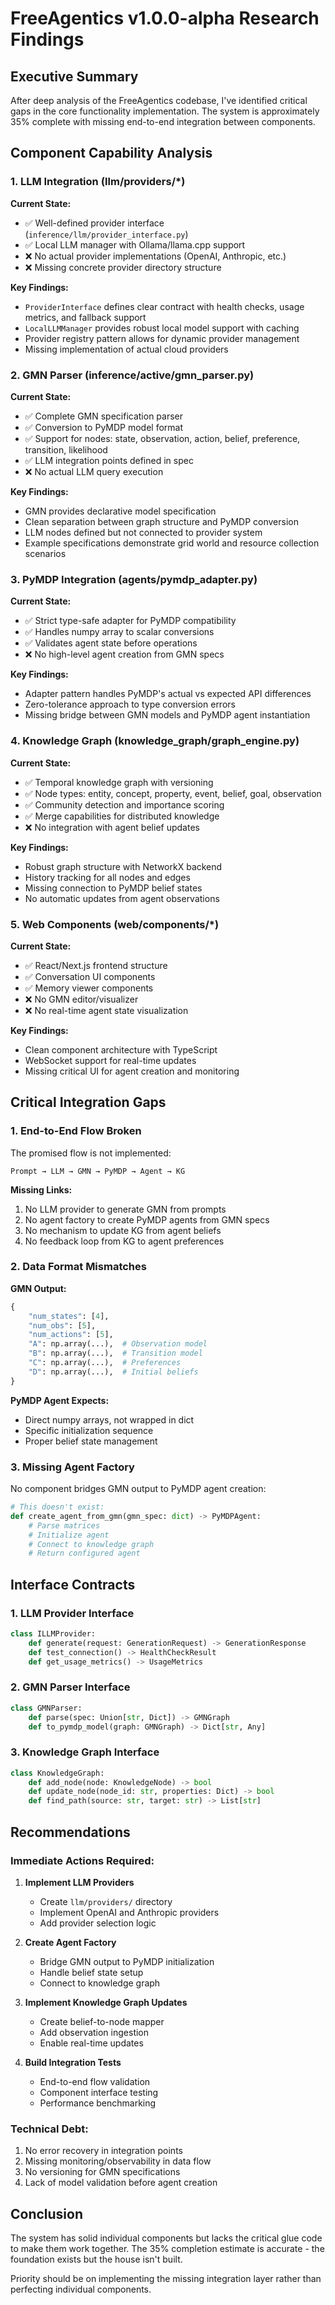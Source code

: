 # FreeAgentics v1.0.0-alpha Research Findings

## Executive Summary

After deep analysis of the FreeAgentics codebase, I've identified critical gaps in the core functionality implementation. The system is approximately 35% complete with missing end-to-end integration between components.

## Component Capability Analysis

### 1. LLM Integration (llm/providers/*)

**Current State:**
- ✅ Well-defined provider interface (`inference/llm/provider_interface.py`)
- ✅ Local LLM manager with Ollama/llama.cpp support
- ❌ No actual provider implementations (OpenAI, Anthropic, etc.)
- ❌ Missing concrete provider directory structure

**Key Findings:**
- `ProviderInterface` defines clear contract with health checks, usage metrics, and fallback support
- `LocalLLMManager` provides robust local model support with caching
- Provider registry pattern allows for dynamic provider management
- Missing implementation of actual cloud providers

### 2. GMN Parser (inference/active/gmn_parser.py)

**Current State:**
- ✅ Complete GMN specification parser
- ✅ Conversion to PyMDP model format
- ✅ Support for nodes: state, observation, action, belief, preference, transition, likelihood
- ✅ LLM integration points defined in spec
- ❌ No actual LLM query execution

**Key Findings:**
- GMN provides declarative model specification
- Clean separation between graph structure and PyMDP conversion
- LLM nodes defined but not connected to provider system
- Example specifications demonstrate grid world and resource collection scenarios

### 3. PyMDP Integration (agents/pymdp_adapter.py)

**Current State:**
- ✅ Strict type-safe adapter for PyMDP compatibility
- ✅ Handles numpy array to scalar conversions
- ✅ Validates agent state before operations
- ❌ No high-level agent creation from GMN specs

**Key Findings:**
- Adapter pattern handles PyMDP's actual vs expected API differences
- Zero-tolerance approach to type conversion errors
- Missing bridge between GMN models and PyMDP agent instantiation

### 4. Knowledge Graph (knowledge_graph/graph_engine.py)

**Current State:**
- ✅ Temporal knowledge graph with versioning
- ✅ Node types: entity, concept, property, event, belief, goal, observation
- ✅ Community detection and importance scoring
- ✅ Merge capabilities for distributed knowledge
- ❌ No integration with agent belief updates

**Key Findings:**
- Robust graph structure with NetworkX backend
- History tracking for all nodes and edges
- Missing connection to PyMDP belief states
- No automatic updates from agent observations

### 5. Web Components (web/components/*)

**Current State:**
- ✅ React/Next.js frontend structure
- ✅ Conversation UI components
- ✅ Memory viewer components
- ❌ No GMN editor/visualizer
- ❌ No real-time agent state visualization

**Key Findings:**
- Clean component architecture with TypeScript
- WebSocket support for real-time updates
- Missing critical UI for agent creation and monitoring

## Critical Integration Gaps

### 1. End-to-End Flow Broken

The promised flow is not implemented:
```
Prompt → LLM → GMN → PyMDP → Agent → KG
```

**Missing Links:**
1. No LLM provider to generate GMN from prompts
2. No agent factory to create PyMDP agents from GMN specs
3. No mechanism to update KG from agent beliefs
4. No feedback loop from KG to agent preferences

### 2. Data Format Mismatches

**GMN Output:**
```python
{
    "num_states": [4],
    "num_obs": [5],
    "num_actions": [5],
    "A": np.array(...),  # Observation model
    "B": np.array(...),  # Transition model
    "C": np.array(...),  # Preferences
    "D": np.array(...),  # Initial beliefs
}
```

**PyMDP Agent Expects:**
- Direct numpy arrays, not wrapped in dict
- Specific initialization sequence
- Proper belief state management

### 3. Missing Agent Factory

No component bridges GMN output to PyMDP agent creation:
```python
# This doesn't exist:
def create_agent_from_gmn(gmn_spec: dict) -> PyMDPAgent:
    # Parse matrices
    # Initialize agent
    # Connect to knowledge graph
    # Return configured agent
```

## Interface Contracts

### 1. LLM Provider Interface
```python
class ILLMProvider:
    def generate(request: GenerationRequest) -> GenerationResponse
    def test_connection() -> HealthCheckResult
    def get_usage_metrics() -> UsageMetrics
```

### 2. GMN Parser Interface
```python
class GMNParser:
    def parse(spec: Union[str, Dict]) -> GMNGraph
    def to_pymdp_model(graph: GMNGraph) -> Dict[str, Any]
```

### 3. Knowledge Graph Interface
```python
class KnowledgeGraph:
    def add_node(node: KnowledgeNode) -> bool
    def update_node(node_id: str, properties: Dict) -> bool
    def find_path(source: str, target: str) -> List[str]
```

## Recommendations

### Immediate Actions Required:

1. **Implement LLM Providers**
   - Create `llm/providers/` directory
   - Implement OpenAI and Anthropic providers
   - Add provider selection logic

2. **Create Agent Factory**
   - Bridge GMN output to PyMDP initialization
   - Handle belief state setup
   - Connect to knowledge graph

3. **Implement Knowledge Graph Updates**
   - Create belief-to-node mapper
   - Add observation ingestion
   - Enable real-time updates

4. **Build Integration Tests**
   - End-to-end flow validation
   - Component interface testing
   - Performance benchmarking

### Technical Debt:

1. No error recovery in integration points
2. Missing monitoring/observability in data flow
3. No versioning for GMN specifications
4. Lack of model validation before agent creation

## Conclusion

The system has solid individual components but lacks the critical glue code to make them work together. The 35% completion estimate is accurate - the foundation exists but the house isn't built.

Priority should be on implementing the missing integration layer rather than perfecting individual components.